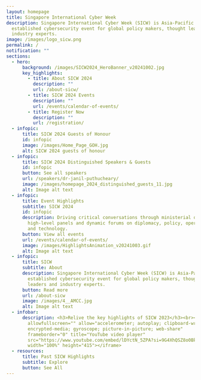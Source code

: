 ```yaml
---
layout: homepage
title: Singapore International Cyber Week
description: Singapore International Cyber Week (SICW) is Asia-Pacific’s most
  established cybersecurity event for global policy makers, thought leaders and
  industry experts.
image: /images/logo_sicw.png
permalink: /
notification: ""
sections:
  - hero:
      background: /images/SICW2024_HeroBanner_v20241002.jpg
      key_highlights:
        - title: About SICW 2024
          description: ""
          url: /about-sicw/
        - title: SICW 2024 Events
          description: ""
          url: /events/calendar-of-events/
        - title: Register Now
          description: ""
          url: /registration/
  - infopic:
      title: SICW 2024 Guests of Honour
      id: infopic
      image: /images/Home_Page_GOH.jpg
      alt: SICW 2024 guests of honour
  - infopic:
      title: SICW 2024 Distinguished Speakers & Guests
      id: infopic
      button: See all speakers
      url: /speakers/dr-janil-puthucheary/
      image: /images/homepage_2024_distinguished_guests_11.jpg
      alt: Image alt text
  - infopic:
      title: Event Highlights
      subtitle: SICW 2024
      id: infopic
      description: Driving critical conversations through ministerial dialogues,
        high-level panels and dynamic forums on diplomacy, policy, operations
        and technology.
      button: View all events
      url: /events/calendar-of-events/
      image: /images/HighlightsAnimation_v20241003.gif
      alt: Image alt text
  - infopic:
      title: SICW
      subtitle: About
      description: Singapore International Cyber Week (SICW) is Asia-Pacific’s most
        established cybersecurity event for global policy makers, thought
        leaders and industry experts.
      button: Read more
      url: /about-sicw
      image: /images/4__AMCC.jpg
      alt: Image alt text
  - infobar:
      description: <h3>Relive the key highlights of SICW 2023</h3><br><iframe
        allowfullscreen="" allow="accelerometer; autoplay; clipboard-write;
        encrypted-media; gyroscope; picture-in-picture; web-share"
        frameborder="0" title="YouTube video player"
        src="https://www.youtube.com/embed/lDYctN_5ZPA?si=9G4XhQSZ8o0BkKDH"
        width="100%" height="415"></iframe>
  - resources:
      title: Past SICW Highlights
      subtitle: Explore
      button: See All
---
```

